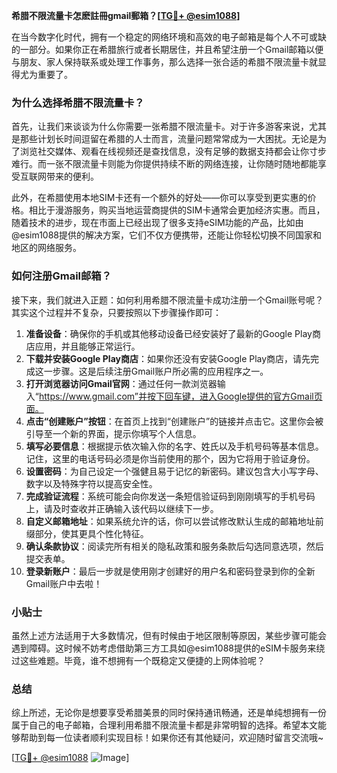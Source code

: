 **希腊不限流量卡怎麽註冊gmail郵箱？[[TG💪+ @esim1088](https://t.me/s/esim1088)]**

在当今数字化时代，拥有一个稳定的网络环境和高效的电子邮箱是每个人不可或缺的一部分。如果你正在希腊旅行或者长期居住，并且希望注册一个Gmail邮箱以便与朋友、家人保持联系或处理工作事务，那么选择一张合适的希腊不限流量卡就显得尤为重要了。

### 为什么选择希腊不限流量卡？

首先，让我们来谈谈为什么你需要一张希腊不限流量卡。对于许多游客来说，尤其是那些计划长时间逗留在希腊的人士而言，流量问题常常成为一大困扰。无论是为了浏览社交媒体、观看在线视频还是查找信息，没有足够的数据支持都会让你寸步难行。而一张不限流量卡则能为你提供持续不断的网络连接，让你随时随地都能享受互联网带来的便利。

此外，在希腊使用本地SIM卡还有一个额外的好处——你可以享受到更实惠的价格。相比于漫游服务，购买当地运营商提供的SIM卡通常会更加经济实惠。而且，随着技术的进步，现在市面上已经出现了很多支持eSIM功能的产品，比如由@esim1088提供的解决方案，它们不仅方便携带，还能让你轻松切换不同国家和地区的网络服务。

### 如何注册Gmail邮箱？

接下来，我们就进入正题：如何利用希腊不限流量卡成功注册一个Gmail账号呢？其实这个过程并不复杂，只要按照以下步骤操作即可：

1. **准备设备**：确保你的手机或其他移动设备已经安装好了最新的Google Play商店应用，并且能够正常运行。
2. **下载并安装Google Play商店**：如果你还没有安装Google Play商店，请先完成这一步骤。这是后续注册Gmail账户所必需的应用程序之一。
3. **打开浏览器访问Gmail官网**：通过任何一款浏览器输入“https://www.gmail.com”并按下回车键，进入Google提供的官方Gmail页面。
4. **点击“创建账户”按钮**：在首页上找到“创建账户”的链接并点击它。这里你会被引导至一个新的界面，提示你填写个人信息。
5. **填写必要信息**：根据提示依次输入你的名字、姓氏以及手机号码等基本信息。记住，这里的电话号码必须是你当前使用的那个，因为它将用于验证身份。
6. **设置密码**：为自己设定一个强健且易于记忆的新密码。建议包含大小写字母、数字以及特殊字符以提高安全性。
7. **完成验证流程**：系统可能会向你发送一条短信验证码到刚刚填写的手机号码上，请及时查收并正确输入该代码以继续下一步。
8. **自定义邮箱地址**：如果系统允许的话，你可以尝试修改默认生成的邮箱地址前缀部分，使其更具个性化特征。
9. **确认条款协议**：阅读完所有相关的隐私政策和服务条款后勾选同意选项，然后提交表单。
10. **登录新账户**：最后一步就是使用刚才创建好的用户名和密码登录到你的全新Gmail账户中去啦！

### 小贴士

虽然上述方法适用于大多数情况，但有时候由于地区限制等原因，某些步骤可能会遇到障碍。这时候不妨考虑借助第三方工具如@esim1088提供的eSIM卡服务来绕过这些难题。毕竟，谁不想拥有一个既稳定又便捷的上网体验呢？

### 总结

综上所述，无论你是想要享受希腊美景的同时保持通讯畅通，还是单纯想拥有一份属于自己的电子邮箱，合理利用希腊不限流量卡都是非常明智的选择。希望本文能够帮助到每一位读者顺利实现目标！如果你还有其他疑问，欢迎随时留言交流哦~

[[TG💪+ @esim1088](https://t.me/s/esim1088) ![Image](https://i.postimg.cc/4NQfJmqS/Snipaste-2025-05-13-00-14-12.png)]